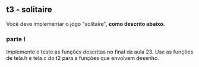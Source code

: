 ## t3 - solitaire

Você deve implementar o jogo "solitaire", **como descrito abaixo**.

### parte I

Implemente e teste as funções descritas no final da aula 23.
Use as funções de tela.h e tela.c do t2 para a funções que envolvem desenho.
